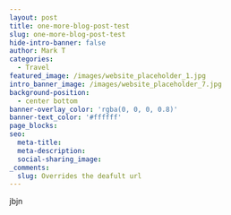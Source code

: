 ```yaml
---
layout: post
title: one-more-blog-post-test
slug: one-more-blog-post-test
hide-intro-banner: false
author: Mark T
categories:
  - Travel
featured_image: /images/website_placeholder_1.jpg
intro_banner_image: /images/website_placeholder_7.jpg
background-position:
  - center bottom
banner-overlay_color: 'rgba(0, 0, 0, 0.8)'
banner-text_color: '#ffffff'
page_blocks:
seo:
  meta-title:
  meta-description:
  social-sharing_image:
_comments:
  slug: Overrides the deafult url
---
```


jbjn